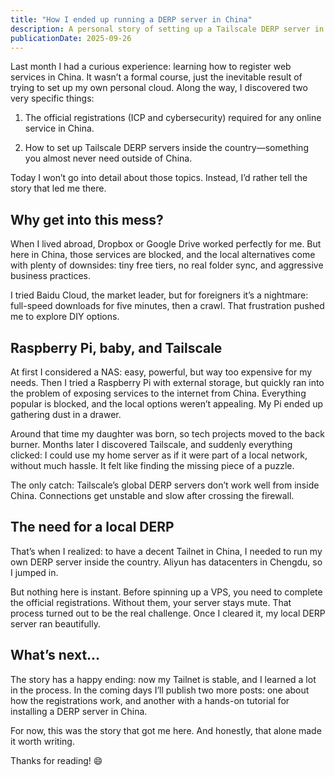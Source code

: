 ```yaml
---
title: "How I ended up running a DERP server in China"
description: A personal story of setting up a Tailscale DERP server in China, learning about ICP registrations, and building a stable Tailnet behind the firewall.
publicationDate: 2025-09-26
---
```


Last month I had a curious experience: learning how to register web services in China. It wasn’t a formal course, just the inevitable result of trying to set up my own personal cloud. Along the way, I discovered two very specific things:

1. The official registrations (ICP and cybersecurity) required for any online service in China.

2. How to set up Tailscale DERP servers inside the country—something you almost never need outside of China.

Today I won’t go into detail about those topics. Instead, I’d rather tell the story that led me there.

## Why get into this mess?

When I lived abroad, Dropbox or Google Drive worked perfectly for me. But here in China, those services are blocked, and the local alternatives come with plenty of downsides: tiny free tiers, no real folder sync, and aggressive business practices.

I tried Baidu Cloud, the market leader, but for foreigners it’s a nightmare: full-speed downloads for five minutes, then a crawl. That frustration pushed me to explore DIY options.

## Raspberry Pi, baby, and Tailscale

At first I considered a NAS: easy, powerful, but way too expensive for my needs. Then I tried a Raspberry Pi with external storage, but quickly ran into the problem of exposing services to the internet from China. Everything popular is blocked, and the local options weren’t appealing. My Pi ended up gathering dust in a drawer.

Around that time my daughter was born, so tech projects moved to the back burner. Months later I discovered Tailscale, and suddenly everything clicked: I could use my home server as if it were part of a local network, without much hassle. It felt like finding the missing piece of a puzzle.

The only catch: Tailscale’s global DERP servers don’t work well from inside China. Connections get unstable and slow after crossing the firewall.

## The need for a local DERP

That’s when I realized: to have a decent Tailnet in China, I needed to run my own DERP server inside the country. Aliyun has datacenters in Chengdu, so I jumped in.

But nothing here is instant. Before spinning up a VPS, you need to complete the official registrations. Without them, your server stays mute. That process turned out to be the real challenge. Once I cleared it, my local DERP server ran beautifully.

## What’s next…

The story has a happy ending: now my Tailnet is stable, and I learned a lot in the process. In the coming days I’ll publish two more posts: one about how the registrations work, and another with a hands-on tutorial for installing a DERP server in China.

For now, this was the story that got me here. And honestly, that alone made it worth writing.

Thanks for reading! 😄